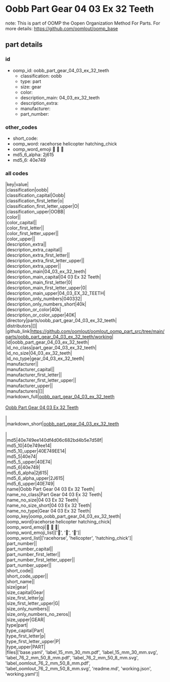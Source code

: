 # Oobb Part Gear 04 03 Ex 32 Teeth  

note: This is part of OOMP the Oopen Organization Method For Parts. For more details: https://github.com/oomlout/oomp_base

##  part details





### id
* oomp_id: oobb_part_gear_04_03_ex_32_teeth
  * classification: oobb
  * type: part
  * size: gear
  * color: 
  * description_main: 04_03_ex_32_teeth
  * description_extra: 
  * manufacturer: 
  * part_number: 

### other_codes
* short_code: 
* oomp_word: racehorse helicopter hatching_chick
* oomp_word_emoji :racehorse: :helicopter: :hatching_chick:
* md5_6_alpha: 2j615
* md5_6: 40e749

### all codes 
|key|value|  
|classification|oobb|  
|classification_capital|Oobb|  
|classification_first_letter|o|  
|classification_first_letter_upper|O|  
|classification_upper|OOBB|  
|color||  
|color_capital||  
|color_first_letter||  
|color_first_letter_upper||  
|color_upper||  
|description_extra||  
|description_extra_capital||  
|description_extra_first_letter||  
|description_extra_first_letter_upper||  
|description_extra_upper||  
|description_main|04_03_ex_32_teeth|  
|description_main_capital|04 03 Ex 32 Teeth|  
|description_main_first_letter|0|  
|description_main_first_letter_upper|0|  
|description_main_upper|04_03_EX_32_TEETH|  
|description_only_numbers|040332|  
|description_only_numbers_short|40k|  
|description_or_color|40k|  
|description_or_color_upper|40K|  
|directory|parts/oobb_part_gear_04_03_ex_32_teeth|  
|distributors|[]|  
|github_link|https://github.com/oomlout/oomlout_oomp_part_src/tree/main/parts/oobb_part_gear_04_03_ex_32_teeth/working|  
|id|oobb_part_gear_04_03_ex_32_teeth|  
|id_no_class|part_gear_04_03_ex_32_teeth|  
|id_no_size|04_03_ex_32_teeth|  
|id_no_type|gear_04_03_ex_32_teeth|  
|manufacturer||  
|manufacturer_capital||  
|manufacturer_first_letter||  
|manufacturer_first_letter_upper||  
|manufacturer_upper||  
|manufacturers|[]|  
|markdown_full|[oobb_part_gear_04_03_ex_32_teeth](https://github.com/oomlout/oomlout_oomp_part_src/tree/main/parts/oobb_part_gear_04_03_ex_32_teeth/working)<br>[](https://github.com/oomlout/oomlout_oomp_part_src/tree/main/parts/oobb_part_gear_04_03_ex_32_teeth/working)<br>[Oobb Part Gear 04 03 Ex 32 Teeth](https://github.com/oomlout/oomlout_oomp_part_src/tree/main/parts/oobb_part_gear_04_03_ex_32_teeth/working)<br><br>|  
|markdown_short|[oobb_part_gear_04_03_ex_32_teeth](https://github.com/oomlout/oomlout_oomp_part_src/tree/main/parts/oobb_part_gear_04_03_ex_32_teeth/working)<br><br>|  
|md5|40e749ee140df4d06c682bd4b5e7d58f|  
|md5_10|40e749ee14|  
|md5_10_upper|40E749EE14|  
|md5_5|40e74|  
|md5_5_upper|40E74|  
|md5_6|40e749|  
|md5_6_alpha|2j615|  
|md5_6_alpha_upper|2J615|  
|md5_6_upper|40E749|  
|name|Oobb Part Gear 04 03 Ex 32 Teeth|  
|name_no_class|Part Gear 04 03 Ex 32 Teeth|  
|name_no_size|04 03 Ex 32 Teeth|  
|name_no_size_short|04 03 Ex 32 Teeth|  
|name_no_type|Gear 04 03 Ex 32 Teeth|  
|oomp_key|oomp_oobb_part_gear_04_03_ex_32_teeth|  
|oomp_word|racehorse helicopter hatching_chick|  
|oomp_word_emoji|:racehorse: :helicopter: :hatching_chick:|  
|oomp_word_emoji_list|[':racehorse:', ':helicopter:', ':hatching_chick:']|  
|oomp_word_list|['racehorse', 'helicopter', 'hatching_chick']|  
|part_number||  
|part_number_capital||  
|part_number_first_letter||  
|part_number_first_letter_upper||  
|part_number_upper||  
|short_code||  
|short_code_upper||  
|short_name||  
|size|gear|  
|size_capital|Gear|  
|size_first_letter|g|  
|size_first_letter_upper|G|  
|size_only_numbers||  
|size_only_numbers_no_zeros||  
|size_upper|GEAR|  
|type|part|  
|type_capital|Part|  
|type_first_letter|p|  
|type_first_letter_upper|P|  
|type_upper|PART|  
|files|['base.yaml', 'label_15_mm_30_mm.pdf', 'label_15_mm_30_mm.svg', 'label_76_2_mm_50_8_mm.pdf', 'label_76_2_mm_50_8_mm.svg', 'label_oomlout_76_2_mm_50_8_mm.pdf', 'label_oomlout_76_2_mm_50_8_mm.svg', 'readme.md', 'working.json', 'working.yaml']|  
